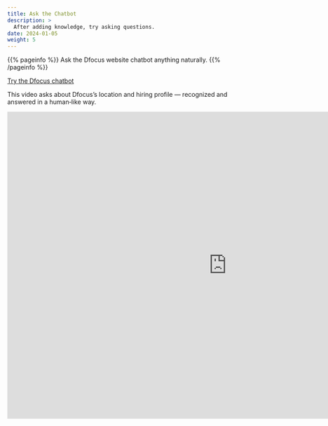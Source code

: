 ```yaml
---
title: Ask the Chatbot
description: >
  After adding knowledge, try asking questions.
date: 2024-01-05
weight: 5
---
```


{{% pageinfo %}}
Ask the Dfocus website chatbot anything naturally.
{{% /pageinfo %}}

<a class="btn btn-lg btn-secondary me-3 mb-4" href="https://www.dfocus.net">Try the Dfocus chatbot<i class="fab ms-2 "></i>
</a>

This video asks about Dfocus’s location and hiring profile — recognized and answered in a human‑like way.

<iframe width="1000" height="700" src="https://www.youtube.com/embed/DOLJ-urTp94?si=yZqG3qrT7wSWR3T2&amp;controls=0&autoplay=1&mute=0&controls=0&loop=1&playlist=DOLJ-urTp94" title="YouTube video player" frameborder="0" allow="accelerometer; autoplay; clipboard-write; encrypted-media; gyroscope; picture-in-picture; web-share" allowfullscreen></iframe>

